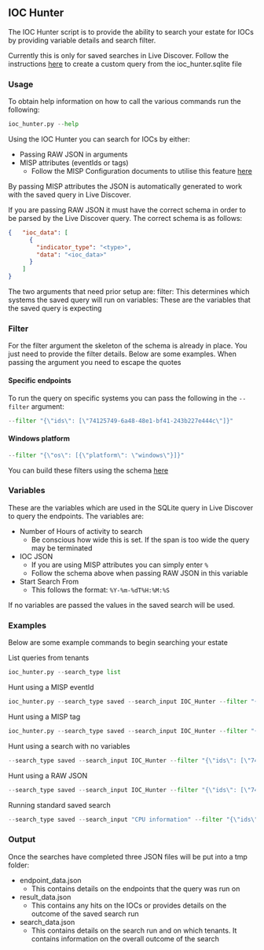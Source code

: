 ## IOC Hunter

The IOC Hunter script is to provide the ability to search your estate for IOCs by providing variable details and search filter.

Currently this is only for saved searches in Live Discover. Follow the instructions [here](https://docs.sophos.com/central/Customer/help/en-us/central/Customer/learningContents/LiveDiscover.html#id_e5z_5v1_2lb) to create a custom query from the ioc_hunter.sqlite file

### Usage
To obtain help information on how to call the various commands run the following:
```python
ioc_hunter.py --help
```

Using the IOC Hunter you can search for IOCs by either:
* Passing RAW JSON in arguments
* MISP attributes (eventIds or tags)
    * Follow the MISP Configuration documents to utilise this feature [here](https://github.com/sophos-cybersecurity/sophos_central_api_connector/blob/master/docs/misp_configuration.md)

By passing MISP attributes the JSON is automatically generated to work with the saved query in Live Discover.

If you are passing RAW JSON it must have the correct schema in order to be parsed by the Live Discover query. 
The correct schema is as follows:
```json
{   "ioc_data": [
      {
        "indicator_type": "<type>",
        "data": "<ioc_data>"
      }
    ]
}
```

The two arguments that need prior setup are:
filter: This determines which systems the saved query will run on
variables: These are the variables that the saved query is expecting

### Filter
For the filter argument the skeleton of the schema is already in place. You just need to provide the filter details. Below are some examples.
When passing the argument you need to escape the quotes

#### Specific endpoints
To run the query on specific systems you can pass the following in the `--filter` argument:
```python
--filter "{\"ids\": [\"74125749-6a48-48e1-bf41-243b227e444c\"]}"
```

#### Windows platform
```python
--filter "{\"os\": [{\"platform\": \"windows\"}]}"
```

You can build these filters using the schema [here](https://developer.sophos.com/docs/live-discover-v1/1/routes/queries/runs/post)

### Variables
These are the variables which are used in the SQLite query in Live Discover to query the endpoints. The variables are:
* Number of Hours of activity to search
  * Be conscious how wide this is set. If the span is too wide the query may be terminated
* IOC JSON
  * If you are using MISP attributes you can simply enter `%`
  * Follow the schema above when passing RAW JSON in this variable
* Start Search From
  * This follows the format: `%Y-%m-%dT%H:%M:%S`

If no variables are passed the values in the saved search will be used.

### Examples
Below are some example commands to begin searching your estate

List queries from tenants
```python
ioc_hunter.py --search_type list
```

Hunt using a MISP eventId
```python
ioc_hunter.py --search_type saved --search_input IOC_Hunter --filter "{\"ids\": [\"74125749-6a48-48e1-bf41-243b227e444c\"]}" --variables 24 % 2021-03-01T00:00:00 --misp true --misp_type eventid --misp_val int
```

Hunt using a MISP tag
```python
ioc_hunter.py --search_type saved --search_input IOC_Hunter --filter "{\"ids\": [\"74125749-6a48-48e1-bf41-243b227e444c\"]}" --variables 24 % 2021-03-01T00:00:00 --misp true --misp_type tag --misp_val str
```

Hunt using a search with no variables
```python
--search_type saved --search_input IOC_Hunter --filter "{\"ids\": [\"74125749-6a48-48e1-bf41-243b227e444c\"]}"
```

Hunt using a RAW JSON
```python
--search_type saved --search_input IOC_Hunter --filter "{\"ids\": [\"74125749-6a48-48e1-bf41-243b227e444c\"]}" --variables 24 "{   \"ioc_data\": [     {       \"indicator_type\": \"url\",       \"data\": \"%sophos.com%\"     },     {       \"indicator_type\": \"ip\",       \"data\": \"%192.%\"     },     {       \"indicator_type\": \"filepath\",       \"data\": \"C:\\Windows\\System32\\%\"     }   ] }" 2021-03-01T00:00:00
```

Running standard saved search
```python
--search_type saved --search_input "CPU information" --filter "{\"ids\": [\"74125749-6a48-48e1-bf41-243b227e444c\"]}"
```

### Output
Once the searches have completed three JSON files will be put into a tmp folder:
* endpoint_data.json
  * This contains details on the endpoints that the query was run on 
* result_data.json
  * This contains any hits on the IOCs or provides details on the outcome of the saved search run 
* search_data.json
  * This contains details on the search run and on which tenants. It contains information on the overall outcome of the search